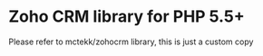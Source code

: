 Zoho CRM library for PHP 5.5+
=============================

Please refer to mctekk/zohocrm library, this is just a custom copy
